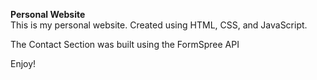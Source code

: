 **Personal Website** <br>
This is my personal website. Created using HTML, CSS, and JavaScript.

The Contact Section was built using the FormSpree API

Enjoy!


